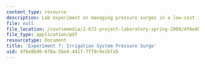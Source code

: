 ```yaml
---
content_type: resource
description: Lab experiment on managing pressure surges in a low-cost irrigation system.
file: null
file_location: /coursemedia/2-672-project-laboratory-spring-2009/4f6e0b96678a5be8441f7ff9c9e1bfa5_irri_sys.pdf
file_type: application/pdf
resourcetype: Document
title: 'Experiment 7: Irrigation System Pressure Surge'
uid: 4f6e0b96-678a-5be8-441f-7ff9c9e1bfa5
---
```

